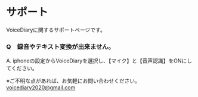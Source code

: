 # サポート

VoiceDiaryに関するサポートページです。

### Q　録音やテキスト変換が出来ません。
A. iphoneの設定からVoiceDiaryを選択し、【マイク】と【音声認識】をONにしてください。

※ご不明な点があれば、お気軽にお問い合わせください。      
voicediary2020@gmail.com
